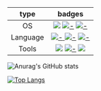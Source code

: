 type|badges
:---:|:---:
OS|![](https://img.shields.io/badge/-Windows-0078D6?style=flat-square&logo=Windows) [![-](https://img.shields.io/badge/Debian-a80030?style=flat-square&logo=debian&logoColor=white)]() [![-](https://img.shields.io/badge/Ubuntu-dd4714?style=flat-square&logo=ubuntu&logoColor=white)]() 
Language|[![-](https://img.shields.io/badge/C%23-1a9e21?style=flat-square&logo=csharp&logoColor=white) ![-](https://img.shields.io/badge/Go-00add8?style=flat-square&logo=go&logoColor=white)]() [![-](https://img.shields.io/badge/JavaScript-d4b41a?style=flat-square&logo=javascript&logoColor=white)]() 
Tools|![](https://img.shields.io/badge/-Jetbrains-grey?style=flat-square&logo=Jetbrains) [![-](https://img.shields.io/badge/VSCode-0066b8?style=flat-square&logo=visualstudiocode&logoColor=white)]() ![](https://img.shields.io/badge/-Docker-2496ED?style=flat-square&logo=Docker&logoColor=fff)  



![Anurag's GitHub stats](https://github-readme-stats.vercel.app/api?username=lyj0309&count_private=true)

[![Top Langs](https://github-readme-stats.vercel.app/api/top-langs/?username=lyj0309)](https://github.com/anuraghazra/github-readme-stats)
<!--
**lyj0309/lyj0309** is a ✨ _special_ ✨ repository because its `README.md` (this file) appears on your GitHub profile.

Here are some ideas to get you started:

- 🔭 I’m currently working on ...
- 🌱 I’m currently learning ...
- 👯 I’m looking to collaborate on ...
- 🤔 I’m looking for help with ...
- 💬 Ask me about ...
- 📫 How to reach me: ...
- 😄 Pronouns: ...
- ⚡ Fun fact: ...
-->
